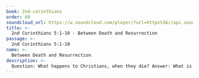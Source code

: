 ```yaml
---
book: 2nd-corinthians
order: 60
soundcloud_url: https://w.soundcloud.com/player/?url=https%3A//api.soundcloud.com/tracks/
title: >-
  2nd Corinthians 5:1-10 - Between Death and Resurrection
passage: >-
  2nd Corinthians 5:1-10
name: >-
  Between Death and Resurrection
description: >-
  Question: What happens to Christians, when they die? Answer: What is mortal is swallowed up by life!
---
```


